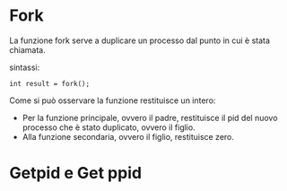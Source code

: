 # Fork

La funzione fork serve a duplicare un processo dal punto in cui è stata chiamata.

sintassi:

`int result = fork();`

Come si può osservare la funzione restituisce un intero:

- Per la funzione principale, ovvero il padre, restituisce il pid del nuovo processo che è stato duplicato, ovvero il figlio.
- Alla funzione secondaria, ovvero il figlio, restituisce zero.



# Getpid e Get ppid
